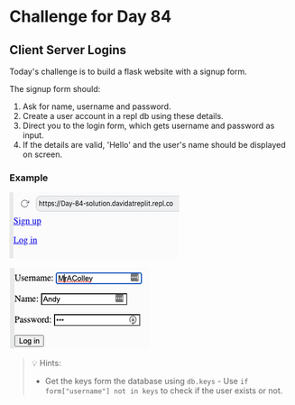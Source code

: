 # Challenge for Day 84

## Client Server Logins

Today's challenge is to build a flask website with a signup form.

The signup form should:

1. Ask for name, username and password.
2. Create a user account in a repl db using these details.
3. Direct you to the login form, which gets username and password as input.
4. If the details are valid, 'Hello' and the user's name should be displayed on screen.

### Example

![example 1](example1.png)

![example 2](example2.png)

> 💡 Hints:
> - Get the keys form the database using `db.keys` - Use `if form["username"] not in keys` to check if the user exists or not.
